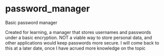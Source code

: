 # password_manager
Basic password manager

Created for learning, a manager that stores usernames and passwords under a basic encryption.
NOT a viable way to store personal data, and other applications would keep passwords more secure.
I will come back to this at a later date, once I have acrued more knowledge on the topic
